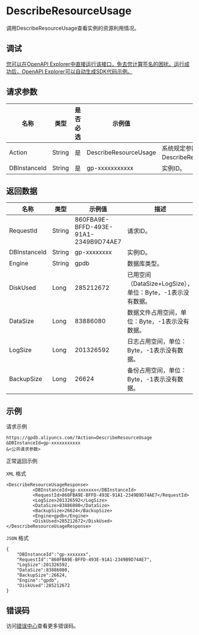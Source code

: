 # DescribeResourceUsage

调用DescribeResourceUsage查看实例的资源利用情况。

## 调试

[您可以在OpenAPI Explorer中直接运行该接口，免去您计算签名的困扰。运行成功后，OpenAPI Explorer可以自动生成SDK代码示例。](https://api.aliyun.com/#product=gpdb&api=DescribeResourceUsage&type=RPC&version=2016-05-03)

## 请求参数

|名称|类型|是否必选|示例值|描述|
|--|--|----|---|--|
|Action|String|是|DescribeResourceUsage|系统规定参数。取值：DescribeResourceUsage。 |
|DBInstanceId|String|是|gp-xxxxxxxxxxx|实例ID。 |

## 返回数据

|名称|类型|示例值|描述|
|--|--|---|--|
|RequestId|String|860FBA9E-BFFD-493E-91A1-2349B9D74AE7|请求ID。 |
|DBInstanceId|String|gp-xxxxxxxx|实例ID。 |
|Engine|String|gpdb|数据库类型。 |
|DiskUsed|Long|285212672|已用空间（DataSize+LogSize），单位：Byte，-1表示没有数据。 |
|DataSize|Long|83886080|数据文件占用空间，单位：Byte，-1表示没有数据。 |
|LogSize|Long|201326592|日志占用空间，单位：Byte，-1表示没有数据。 |
|BackupSize|Long|26624|备份占用空间，单位：Byte，-1表示没有数据。 |

## 示例

请求示例

```
https://gpdb.aliyuncs.com/?Action=DescribeResourceUsage
&DBInstanceId=gp-xxxxxxxxxxx
&<公共请求参数>
```

正常返回示例

`XML` 格式

```
<DescribeResourceUsageResponse>
          <DBInstanceId>gp-xxxxxxx</DBInstanceId>
          <RequestId>860FBA9E-BFFD-493E-91A1-2349B9D74AE7</RequestId>
          <LogSize>201326592</LogSize>
          <DataSize>83886080</DataSize>
          <BackupSize>26624</BackupSize>
          <Engine>gpdb</Engine>
          <DiskUsed>285212672</DiskUsed>
</DescribeResourceUsageResponse>
```

`JSON` 格式

```
{
    "DBInstanceId":"gp-xxxxxxx",
    "RequestId":"860FBA9E-BFFD-493E-91A1-2349B9D74AE7",
    "LogSize":201326592,
    "DataSize":83886080,
    "BackupSize":26624,
    "Engine":"gpdb",
    "DiskUsed":285212672
}
```

## 错误码

访问[错误中心](https://error-center.aliyun.com/status/product/gpdb)查看更多错误码。

